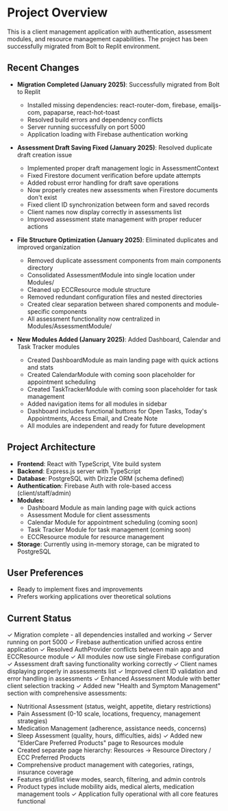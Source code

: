 # Project Overview

This is a client management application with authentication, assessment modules, and resource management capabilities. The project has been successfully migrated from Bolt to Replit environment.

## Recent Changes

- **Migration Completed (January 2025)**: Successfully migrated from Bolt to Replit
  - Installed missing dependencies: react-router-dom, firebase, emailjs-com, papaparse, react-hot-toast
  - Resolved build errors and dependency conflicts
  - Server running successfully on port 5000
  - Application loading with Firebase authentication working

- **Assessment Draft Saving Fixed (January 2025)**: Resolved duplicate draft creation issue
  - Implemented proper draft management logic in AssessmentContext
  - Fixed Firestore document verification before update attempts
  - Added robust error handling for draft save operations
  - Now properly creates new assessments when Firestore documents don't exist
  - Fixed client ID synchronization between form and saved records
  - Client names now display correctly in assessments list
  - Improved assessment state management with proper reducer actions

- **File Structure Optimization (January 2025)**: Eliminated duplicates and improved organization
  - Removed duplicate assessment components from main components directory
  - Consolidated AssessmentModule into single location under Modules/
  - Cleaned up ECCResource module structure
  - Removed redundant configuration files and nested directories
  - Created clear separation between shared components and module-specific components
  - All assessment functionality now centralized in Modules/AssessmentModule/

- **New Modules Added (January 2025)**: Added Dashboard, Calendar and Task Tracker modules
  - Created DashboardModule as main landing page with quick actions and stats
  - Created CalendarModule with coming soon placeholder for appointment scheduling
  - Created TaskTrackerModule with coming soon placeholder for task management
  - Added navigation items for all modules in sidebar
  - Dashboard includes functional buttons for Open Tasks, Today's Appointments, Access Email, and Create Note
  - All modules are independent and ready for future development

## Project Architecture

- **Frontend**: React with TypeScript, Vite build system
- **Backend**: Express.js server with TypeScript
- **Database**: PostgreSQL with Drizzle ORM (schema defined)
- **Authentication**: Firebase Auth with role-based access (client/staff/admin)
- **Modules**: 
  - Dashboard Module as main landing page with quick actions
  - Assessment Module for client assessments
  - Calendar Module for appointment scheduling (coming soon)
  - Task Tracker Module for task management (coming soon)
  - ECCResource module for resource management
- **Storage**: Currently using in-memory storage, can be migrated to PostgreSQL

## User Preferences

- Ready to implement fixes and improvements
- Prefers working applications over theoretical solutions

## Current Status

✓ Migration complete - all dependencies installed and working
✓ Server running on port 5000
✓ Firebase authentication unified across entire application
✓ Resolved AuthProvider conflicts between main app and ECCResource module
✓ All modules now use single Firebase configuration
✓ Assessment draft saving functionality working correctly
✓ Client names displaying properly in assessments list
✓ Improved client ID validation and error handling in assessments
✓ Enhanced Assessment Module with better client selection tracking
✓ Added new "Health and Symptom Management" section with comprehensive assessments:
  - Nutritional Assessment (status, weight, appetite, dietary restrictions)
  - Pain Assessment (0-10 scale, locations, frequency, management strategies)
  - Medication Management (adherence, assistance needs, concerns)
  - Sleep Assessment (quality, hours, difficulties, aids)
✓ Added new "ElderCare Preferred Products" page to Resources module
  - Created separate page hierarchy: Resources → Resource Directory / ECC Preferred Products
  - Comprehensive product management with categories, ratings, insurance coverage
  - Features grid/list view modes, search, filtering, and admin controls
  - Product types include mobility aids, medical alerts, medication management tools
✓ Application fully operational with all core features functional